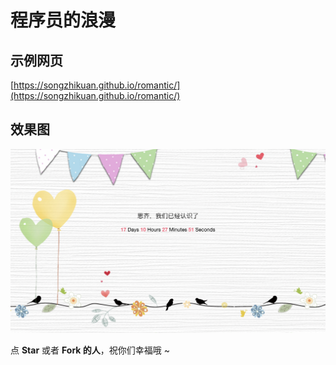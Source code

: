 # 程序员的浪漫

## 示例网页
[https://songzhikuan.github.io/romantic/](https://songzhikuan.github.io/romantic/)

## 效果图

![](./source/WX20190716-102758@2x.png)

点 **Star** 或者 **Fork 的人**，祝你们幸福哦 ~
